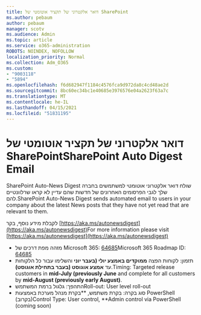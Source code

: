 ```yaml
---
title: דואר אלקטרוני של תקציר אוטומטי של SharePoint
ms.author: pebaum
author: pebaum
manager: scotv
ms.audience: Admin
ms.topic: article
ms.service: o365-administration
ROBOTS: NOINDEX, NOFOLLOW
localization_priority: Normal
ms.collection: Adm_O365
ms.custom:
- "9003118"
- "5894"
ms.openlocfilehash: f6d682947f1184c4576fca9d972da8c4cd48ae2d
ms.sourcegitcommit: 8bc60ec34bc1e40685e3976576e04a2623f63a7c
ms.translationtype: MT
ms.contentlocale: he-IL
ms.lasthandoff: 04/15/2021
ms.locfileid: "51831195"
---
```

# <a name="sharepoint-auto-digest-email"></a><span data-ttu-id="505c7-102">דואר אלקטרוני של תקציר אוטומטי של SharePoint</span><span class="sxs-lookup"><span data-stu-id="505c7-102">SharePoint Auto Digest Email</span></span>

<span data-ttu-id="505c7-103">SharePoint Auto-News Digest שולח דואר אלקטרוני אוטומטי למשתמשים בחברה שלך לגבי הפרסומים האחרונים של חדשות שהם עדיין לא קראו שרלוונטיים להם.</span><span class="sxs-lookup"><span data-stu-id="505c7-103">SharePoint Auto-News Digest sends automated email to users in your company about the latest News posts that they have not yet read that are relevant to them.</span></span>

<span data-ttu-id="505c7-104">לקבלת מידע נוסף, בקר [https://aka.ms/autonewsdigest](https://aka.ms/autonewsdigest)</span><span class="sxs-lookup"><span data-stu-id="505c7-104">For more information please visit [https://aka.ms/autonewsdigest](https://aka.ms/autonewsdigest)</span></span>

- <span data-ttu-id="505c7-105">מזהה מפת דרכים של Microsoft 365:  [64685](https://www.microsoft.com/microsoft-365/roadmap?filters=&featureid=64685)</span><span class="sxs-lookup"><span data-stu-id="505c7-105">Microsoft 365 Roadmap ID:  [64685](https://www.microsoft.com/microsoft-365/roadmap?filters=&featureid=64685)</span></span>
- <span data-ttu-id="505c7-106">תזמון: לקוחות הפצה  **ממוקדים באמצע יולי (בעבר יוני**  והשלימו עבור כל הלקוחות עד  **אמצע אוגוסט (בעבר בתחילת אוגוסט)**.</span><span class="sxs-lookup"><span data-stu-id="505c7-106">Timing: Targeted release customers in  **mid-July (previously June**  and complete for all customers by  **mid-August (previously early August)**.</span></span>
- <span data-ttu-id="505c7-107">התהפך: גלגול ברמת המשתמש</span><span class="sxs-lookup"><span data-stu-id="505c7-107">Roll-out: User level roll-out</span></span>
- <span data-ttu-id="505c7-108">סוג בקרה: בקרת משתמש, \*\*בקרת מנהל מערכת באמצעות PowerShell (בקרוב)</span><span class="sxs-lookup"><span data-stu-id="505c7-108">Control Type: User control,  \*\*Admin control via PowerShell (coming soon)</span></span>
